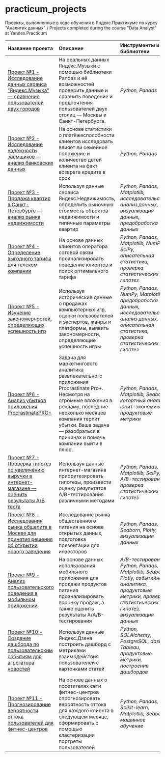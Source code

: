 # practicum_projects

Проекты, выполненные в ходе обучения в Яндекс.Практикуме по курсу "Аналитик данных" / Projects completed during the course "Data Analyst" at Yandex.Practicum

| Название проекта | Описание | Инструменты и библиотеки | 
| :---------------------- | :---------------------- | :---------------------- |
| [Проект №1 - Исследование данных сервиса “Яндекс.Музыка” — сравнение пользователей двух городов](https://github.com/podorojnique/practicum_projects/tree/main/01%20yandex_music) | На реальных данных Яндекс.Музыки c помощью библиотеки Pandas и её возможностей проверить данные и сравнить поведение и предпочтения пользователей двух столиц — Москвы и Санкт-Петербурга.| *Python, Pandas* |
| [Проект №2 - Исследование надёжности заёмщиков — анализ банковских данных](https://github.com/podorojnique/practicum_projects/tree/main/02_credit_score) | На основе статистики о платёжеспособности клиентов исследовать влияет ли семейное положение и количество детей клиента на факт возврата кредита в срок| *Python, Pandas* |
| [Проект №3 - Продажа квартир в Санкт-Петербурге — анализ рынка недвижимости](https://github.com/podorojnique/practicum_projects/tree/main/03_real_estate) | Используя данные сервиса Яндекс.Недвижимость, определить рыночную стоимость объектов недвижимости и типичные параметры квартир| *Python, Pandas, Matplotlib, исследовательский анализ данных, визуализация данных, предобработка данных* |
| [Проект №4 - Определение выгодного тарифа для телеком компании](https://github.com/podorojnique/practicum_projects/tree/main/04_cellular) | На основе данных клиентов оператора сотовой связи проанализировать поведение клиентов и поиск оптимального тарифа| *Python, Pandas, Matplotlib, NumPy, SciPy, описательная статистика, проверка статистических гипотез* |
| [Проект №5 - Изучение закономерностей, определяющих успешность игр](https://github.com/podorojnique/practicum_projects/tree/main/05_games) | Используя исторические данные о продажах компьютерных игр, оценки пользователей и экспертов, жанры и платформы, выявить закономерности, определяющие успешность игры| *Python, Pandas, NumPy, Matplotlib, предобработка данных, исследовательский анализ данных, описательная статистика, проверка статистических гипотез* |
| [Проект №6 - Анализ убытков приложения ProcrastinatePRO+](https://github.com/podorojnique/practicum_projects/tree/main/06_business_analysis) | Задача для маркетингового аналитика развлекательного приложения Procrastinate Pro+. Несмотря на огромные вложения в рекламу, последние несколько месяцев компания терпит убытки. Ваша задача — разобраться в причинах и помочь компании выйти в плюс.| *Python, Pandas, Matplotlib, Seaborn, когортный анализ, юнит-экономика, продуктовые метрики* |
| [Проект №7 - Проверка гипотез по увеличению выручки в интернет-магазине — оценить результаты A/B теста](https://github.com/podorojnique/practicum_projects/tree/main/07_ab_test) | Используя данные интернет-магазина приоритезировать гипотезы, произвести оценку результатов A/B-тестирования различными методами| *Python, Pandas, Matplotlib, SciPy, A/B-тестирование, проверка статистических гипотез* |
| [Проект №8 - Исследования рынка общепита в Москве для принятия решения об открытии нового заведения](https://github.com/podorojnique/practicum_projects/tree/main/08_invest_cafe) | Исследование рынка общественного питания на основе открытых данных, подготовка презентации для инвесторов| *Python, Pandas, Seaborn, Plotly, визуализация данных* |
| [Проект №9 - Анализ пользовательского поведения в мобильном приложении](https://github.com/podorojnique/practicum_projects/tree/main/09_startup) | На основе данных использования мобильного приложения для продажи продуктов питания проанализировать воронку продаж, а также оценить результаты A/A/B-тестирования| *A/B-тестирование, Python, Pandas, Matplotlib, Seaborn, Plotly, событийная аналитика, продуктовые метрики, проверка статистических гипотез, визуализация данных* |
| [Проект №10 - Создание дашборда по пользовательским событиям для агрегатора новостей](https://github.com/podorojnique/practicum_projects/tree/main/10_dashboard) | Используя данные Яндекс.Дзена построить дашборд с метриками взаимодействия пользователей с карточками статей| *Python, SQLAlchemy, PostgreSQL, dash, Tableau, продуктовые метрики, построение дашбордов* |
| [Проект №11 - Прогнозирование вероятности оттока пользователей для фитнес-центров](https://github.com/podorojnique/practicum_projects/tree/main/11_ML) | На основе данных о посетителях сети фитнес-центров спрогнозировать вероятность оттока для каждого клиента в следующем месяце, сформировать с помощью кластеризации портреты пользователей| *Python, Pandas, Scikit-learn, Matplotlib, Seaborn, машинное обучениe* |
